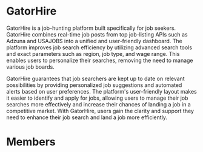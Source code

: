# GatorHire

GatorHire is a job-hunting platform built specifically for job seekers. GatorHire combines real-time job posts from top job-listing APIs such as Adzuna and USAJOBS into a unified and user-friendly dashboard. The platform improves job search efficiency by utilizing advanced search tools and exact parameters such as region, job type, and wage range. This enables users to personalize their searches, removing the need to manage various job boards.

GatorHire guarantees that job searchers are kept up to date on relevant possibilities by providing personalized job suggestions and automated alerts based on user preferences. The platform's user-friendly layout makes it easier to identify and apply for jobs, allowing users to manage their job searches more effectively and increase their chances of landing a job in a competitive market. With GatorHire, users gain the clarity and support they need to enhance their job search and land a job more efficiently.

# Members
